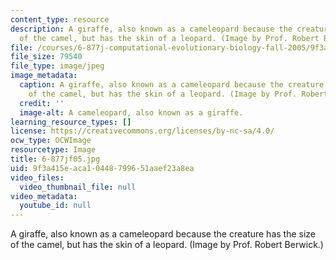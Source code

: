 ```yaml
---
content_type: resource
description: A giraffe, also known as a cameleopard because the creature has the size
  of the camel, but has the skin of a leopard. (Image by Prof. Robert Berwick.)
file: /courses/6-877j-computational-evolutionary-biology-fall-2005/9f3a415eaca10448799651aaef23a8ea_6-877jf05.jpg
file_size: 79540
file_type: image/jpeg
image_metadata:
  caption: A giraffe, also known as a cameleopard because the creature has the size
    of the camel, but has the skin of a leopard. (Image by Prof. Robert Berwick.)
  credit: ''
  image-alt: A cameleopard, also known as a giraffe.
learning_resource_types: []
license: https://creativecommons.org/licenses/by-nc-sa/4.0/
ocw_type: OCWImage
resourcetype: Image
title: 6-877jf05.jpg
uid: 9f3a415e-aca1-0448-7996-51aaef23a8ea
video_files:
  video_thumbnail_file: null
video_metadata:
  youtube_id: null
---
```

A giraffe, also known as a cameleopard because the creature has the size of the camel, but has the skin of a leopard. (Image by Prof. Robert Berwick.)